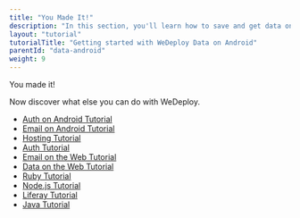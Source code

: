 ```yaml
---
title: "You Made It!"
description: "In this section, you'll learn how to save and get data on Android using the WeDeploy API Client."
layout: "tutorial"
tutorialTitle: "Getting started with WeDeploy Data on Android"
parentId: "data-android"
weight: 9
---
```


<div class="notfound">
	<div class="notfound-icon">
		<span class="icon-16-thumb-up"></span>
	</div>
	<p class="notfound-text">You made it!</p>
	<p>Now discover what else you can do with WeDeploy.</p>
	<ul class="checklist">
		<li><a href="/tutorials/auth-android/get-started.html">Auth on Android Tutorial</a></li>
		<li><a href="/tutorials/email-android/get-started.html">Email on Android Tutorial</a></li>
		<li><a href="/tutorials/hosting/get-started.html">Hosting Tutorial</a></li>
		<li><a href="/tutorials/auth-web/get-started.html">Auth Tutorial</a></li>
		<li><a href="/tutorials/email-web/get-started.html">Email on the Web Tutorial</a></li>
		<li><a href="/tutorials/data-web/get-started.html">Data on the Web Tutorial</a></li>
		<li><a href="/tutorials/ruby/get-started.html">Ruby Tutorial</a></li>
		<li><a href="/tutorials/nodejs/get-started.html">Node.js Tutorial</a></li>
		<li><a href="/tutorials/liferay/get-started.html">Liferay Tutorial</a></li>
		<li><a href="/tutorials/java/get-started.html">Java Tutorial</a></li>
	</ul>
</div>
